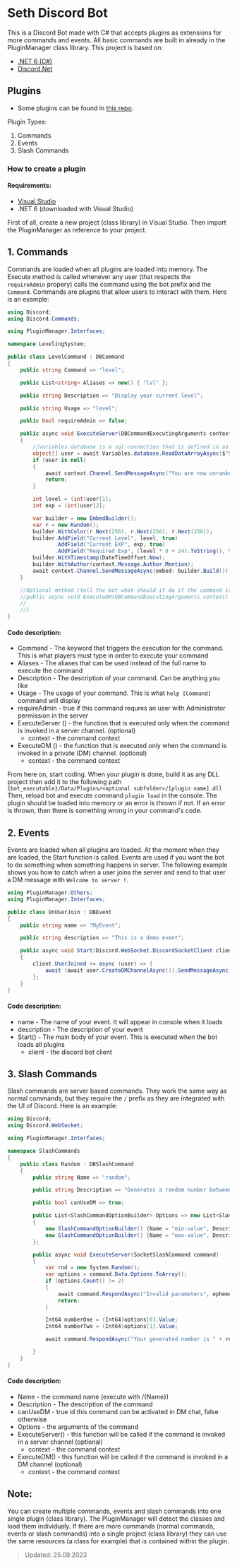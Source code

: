 # Seth Discord Bot

This is a Discord Bot made with C# that accepts plugins as extensions for more commands and events. All basic commands are built in already in the PluginManager class library. 
This project is based on:

- [.NET 6 (C#)](https://dotnet.microsoft.com/en-us/download/dotnet/6.0)
- [Discord.Net](https://github.com/discord-net/Discord.Net)


## Plugins
- Some plugins can be found in [this repo](https://github.com/andreitdr/SethPlugins).

Plugin Types:
1. Commands
2. Events
3. Slash Commands

### How to create a plugin

#### Requirements:
- [Visual Studio](https://visualstudio.microsoft.com/thank-you-downloading-visual-studio/?sku=Community&channel=Release&version=VS2022&source=VSLandingPage&cid=2030&passive=false)
- .NET 6 (downloaded with Visual Studio)

First of all, create a new project (class library) in Visual Studio.
Then import the PluginManager as reference to your project.

## 1. Commands

Commands are loaded when all plugins are loaded into memory. The Execute method is called whenever any user (that respects the `requireAdmin` propery) calls the command using the bot prefix and the `Command`.
Commands are plugins that allow users to interact with them. 
Here is an example:
```cs
using Discord;
using Discord.Commands;

using PluginManager.Interfaces;

namespace LevelingSystem;

public class LevelCommand : DBCommand
{
    public string Command => "level";

    public List<string> Aliases => new() { "lvl" };

    public string Description => "Display your current level";

    public string Usage => "level";

    public bool requireAdmin => false;

    public async void ExecuteServer(DBCommandExecutingArguments context)
    {
        //Variables.database is a sql connection that is defined in an auxiliary file in the same napespace as this class
        object[] user = await Variables.database.ReadDataArrayAsync($"SELECT * FROM Levels WHERE UserID='{context.Message.Author.Id}'");
        if (user is null)
        {
            await context.Channel.SendMessageAsync("You are now unranked !");
            return;
        }

        int level = (int)user[1];
        int exp = (int)user[2];

        var builder = new EmbedBuilder();
        var r = new Random();
        builder.WithColor(r.Next(256), r.Next(256), r.Next(256));
        builder.AddField("Current Level", level, true)
               .AddField("Current EXP", exp, true)
               .AddField("Required Exp", (level * 8 + 24).ToString(), true);
        builder.WithTimestamp(DateTimeOffset.Now);
        builder.WithAuthor(context.Message.Author.Mention);
        await context.Channel.SendMessageAsync(embed: builder.Build());
    }

    //Optional method (tell the bot what should it do if the command is executed from a DM channel)
    //public async void ExecuteDM(DBCommandExecutingArguments context) {
    //
    //}
}


```
#### Code description:
- Command - The keyword that triggers the execution for the command. This is what players must type in order to execute your command
- Aliases - The aliases that can be used instead of the full name to execute the command
- Description - The description of your command. Can be anything you like
- Usage - The usage of your command. This is what `help [Command]` command will display
- requireAdmin - true if this command requres an user with Administrator permission in the server
- ExecuteServer () - the function that is executed only when the command is invoked in a server channel.  (optional)
  - context - the command context
- ExecuteDM () - the function that is executed only when the command is invoked in a private (DM) channel.  (optional)
  - context - the command context

From here on, start coding. When your plugin is done, build it as any DLL project then add it to the following path
`{bot_executable}/Data/Plugins/<optional subfolder>/[plugin name].dll`
Then, reload bot and execute command `plugin load` in the console. The plugin should be loaded into memory or an error is thrown if not. If an error is thrown, then
there is something wrong in your command's code.

## 2. Events

Events are loaded when all plugins are loaded. At the moment when they are loaded, the Start function is called.
Events are used if you want the bot to do something when something happens in server. The following example shows you how to catch when a user joins the server
and send to that user a DM message with `Welcome to server !`.

```cs
using PluginManager.Others;
using PluginManager.Interfaces;

public class OnUserJoin : DBEvent
{
    public string name => "MyEvent";

    public string description => "This is a demo event";

    public async void Start(Discord.WebSocket.DiscordSocketClient client)
    {
        client.UserJoined += async (user) => {
            await (await user.CreateDMChannelAsync()).SendMessageAsync("Welcome to server !");
        };
    }
}
```

#### Code description:
- name - The name of your event. It will appear in console when it loads
- description - The description of your event
- Start() - The main body of your event. This is executed when the bot loads all plugins
  - client - the discord bot client


## 3. Slash Commands


Slash commands are server based commands. They work the same way as normal commands, but they require the `/` prefix as they are integrated
with the UI of Discord.
Here is an example:
```cs
using Discord;
using Discord.WebSocket;

using PluginManager.Interfaces;

namespace SlashCommands
{
    public class Random : DBSlashCommand
    {
        public string Name => "random";

        public string Description => "Generates a random nunber between 2 values";

        public bool canUseDM => true;

        public List<SlashCommandOptionBuilder> Options => new List<SlashCommandOptionBuilder>()
        {
            new SlashCommandOptionBuilder() {Name = "min-value", Description = "Minimum value", IsRequired=true, Type = ApplicationCommandOptionType.Integer, MinValue = 0, MaxValue = int.MaxValue-1},
            new SlashCommandOptionBuilder() {Name = "max-value", Description = "Maximum value", IsRequired=true, Type=ApplicationCommandOptionType.Integer,MinValue = 0, MaxValue = int.MaxValue-1}
        };

        public async void ExecuteServer(SocketSlashCommand command)
        {
            var rnd = new System.Random();
            var options = command.Data.Options.ToArray();
            if (options.Count() != 2)
            {
                await command.RespondAsync("Invalid parameters", ephemeral: true);
                return;
            }

            Int64 numberOne = (Int64)options[0].Value;
            Int64 numberTwo = (Int64)options[1].Value;

            await command.RespondAsync("Your generated number is " + rnd.Next((int)numberOne, (int)numberTwo), ephemeral: true);

        }
    }
}
```

#### Code description:
- Name - the command name (execute with /{Name})
- Description - The description of the command
- canUseDM - true id this command can be activated in DM chat, false otherwise
- Options - the arguments of the command
- ExecuteServer() - this function will be called if the command is invoked in a server channel  (optional)
  - context - the command context
- ExecuteDM() - this function will be called if the command is invoked in a DM channel  (optional)
  - context - the command context


## Note: 
You can create multiple commands, events and slash commands into one single plugin (class library). The PluginManager will detect the classes and load them individualy. If there are more commands (normal commands, events or slash commands) into a single project (class library) they can use the same resources (a class for example) that is contained within the plugin. 


> Updated: 25.09.2023
